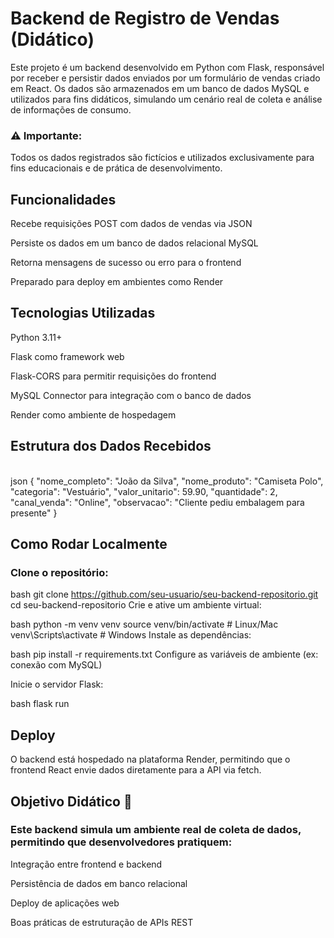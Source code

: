 # Backend de Registro de Vendas (Didático)
Este projeto é um backend desenvolvido em Python com Flask, responsável por receber e persistir dados enviados por um formulário de vendas criado em React. Os dados são armazenados em um banco de dados MySQL e utilizados para fins didáticos, simulando um cenário real de coleta e análise de informações de consumo.

### ⚠️ Importante: 
Todos os dados registrados são fictícios e utilizados exclusivamente para fins educacionais e de prática de desenvolvimento.

## Funcionalidades
Recebe requisições POST com dados de vendas via JSON

Persiste os dados em um banco de dados relacional MySQL

Retorna mensagens de sucesso ou erro para o frontend

Preparado para deploy em ambientes como Render

## Tecnologias Utilizadas
Python 3.11+

Flask como framework web

Flask-CORS para permitir requisições do frontend

MySQL Connector para integração com o banco de dados

Render como ambiente de hospedagem

## Estrutura dos Dados Recebidos
<br/>
json
{
  "nome_completo": "João da Silva",
  "nome_produto": "Camiseta Polo",
  "categoria": "Vestuário",
  "valor_unitario": 59.90,
  "quantidade": 2,
  "canal_venda": "Online",
  "observacao": "Cliente pediu embalagem para presente"
}

## Como Rodar Localmente
### Clone o repositório:

bash
git clone https://github.com/seu-usuario/seu-backend-repositorio.git
cd seu-backend-repositorio
Crie e ative um ambiente virtual:

bash
python -m venv venv
source venv/bin/activate  # Linux/Mac
venv\Scripts\activate     # Windows
Instale as dependências:

bash
pip install -r requirements.txt
Configure as variáveis de ambiente (ex: conexão com MySQL)

Inicie o servidor Flask:

bash
flask run

## Deploy
O backend está hospedado na plataforma Render, permitindo que o frontend React envie dados diretamente para a API via fetch.

## Objetivo Didático 🎯
### Este backend simula um ambiente real de coleta de dados, permitindo que desenvolvedores pratiquem:

Integração entre frontend e backend

Persistência de dados em banco relacional

Deploy de aplicações web

Boas práticas de estruturação de APIs REST
